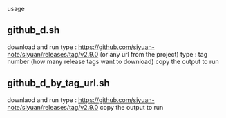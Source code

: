 usage
## github_d.sh
download and run
type : https://github.com/siyuan-note/siyuan/releases/tag/v2.9.0 
(or any url from the project)
type : tag number (how many release tags want to download)
copy the output to run 

## github_d_by_tag_url.sh
downlaod and run
type : https://github.com/siyuan-note/siyuan/releases/tag/v2.9.0
copy the output to run
